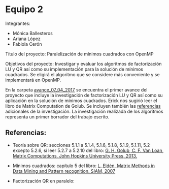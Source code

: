 # Equipo 2

Integrantes: 
* Mónica Ballesteros 
* Ariana López 
* Fabiola Cerón

Título del proyecto: Paralelización de mínimos cuadrados con OpenMP 



Objetivos del proyecto: Investigar y evaluar los algoritmos de factorización LU y QR así como su implementación
para la solución de mínimos cuadrados. Se eligirá el algoritmo que se considere más conveniente y se
implementará en OpenMP.


En la carpeta [avance_07_04_2017](https://github.com/ITAM-DS/analisis-numerico-computo-cientifico/MNO/proyecto_final/MNO_2017/proyectos/equipo_2/avance_07_04_2017/) se encuentra el primer avance del proyecto que incluye la investigación de factorización LU y QR así como su aplicación en la solución de mínimos cuadrados. Erick nos sugirió leer el libro de Matrix Computation de Golub. Se incluyen también las [referencias](https://drive.google.com/drive/u/1/folders/0B5IJ1w6MjxegOVBTOGRKOEtpWlU) adicionales de la investigación.  La investigación realizada de los algoritmos representa un primer borrador del trabajo escrito.

## Referencias:

* Teoría sobre QR: secciones 5.1.1 a 5.1.4, 5.1.6, 5.1.8, 5.1.9, 5.1.11, 5.2 excepto 5.2.6, sí leer 5.2.7 a 5.2.10 del libro: [G. H. Golub, C. F. Van Loan, Matrix Computations. John Hopkins University Press, 2013.](http://web.mit.edu/ehliu/Public/sclark/Golub%20G.H.,%20Van%20Loan%20C.F.-%20Matrix%20Computations.pdf)

* Mínimos cuadrados: capítulo 5 del libro: [L. Eldén, Matrix Methods in Data Mining and Pattern recognition. SIAM, 2007](http://www.statru.org/wp-content/uploads/2011/01/Matrix-Book-2.pdf)

* Factorización QR en paralelo:

